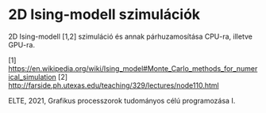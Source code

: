 # 2D Ising-modell szimulációk

2D Ising-modell [1,2] szimuláció és annak párhuzamosítása CPU-ra, illetve GPU-ra.

[1] https://en.wikipedia.org/wiki/Ising_model#Monte_Carlo_methods_for_numerical_simulation
[2] http://farside.ph.utexas.edu/teaching/329/lectures/node110.html

ELTE, 2021, Grafikus processzorok tudományos célú programozása I.
